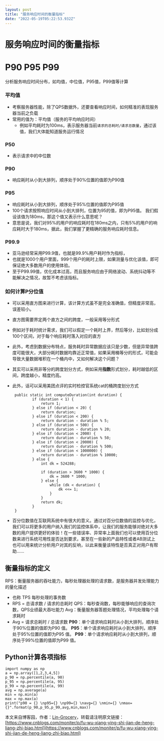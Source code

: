 ```yaml
---
layout: post
title: "服务响应时间的衡量指标"
date: "2022-05-19T05:22:53.932Z"
---
```

服务响应时间的衡量指标
===========

[](#p90-p95-p99)P90 P95 P99
===========================

分析服务响应时间分布，如均值，中位值，P95值，P99值等计算

### [](#%E5%B9%B3%E5%9D%87%E5%80%BC)平均值

*   考察服务器性能，除了QPS数据外，还要查看响应时间，如何精准的表现服务器当前之负载
*   常用的值为：平均值（服务的平均响应时间）
    *   例如平均耗时为100ms，表示服务器当前`请求的总耗时/请求总数量`，通过该值，我们大体能知道服务运行情况

### [](#p50)P50

*   表示请求中的中位数

### [](#p90)P90

*   响应耗时从小到大排列，顺序处于90%位置的值即为P90值

### [](#p95)P95

*   响应耗时从小到大排列，顺序处于95%位置的值即为P95值
*   100个请求按照响应时间从小到大排列，位置为95的值，即为P95值。 我们假设该值为180ms，那这个值又表示什么意思呢？
*   意思是说，我们对95%的用户的响应耗时在180ms之内，只有5%的用户的响应耗时大于180ms，据此，我们掌握了更精确的服务响应耗时信息。

### [](#p99-9)P99.9

*   亚马逊经常采用P99.9值，也就是99.9%用户耗时作为指标，
*   也就是1000个用户里面，999个用户的耗时上限，如果测量与优化该值，即可保证绝大多数用户的使用体验。
*   至于P99.99值，优化成本过高，而且服务响应由于网络波动、系统抖动等不能解决之情况，故暂不考虑该指标。

### [](#%E5%A6%82%E4%BD%95%E8%AE%A1%E7%AE%97p%E5%88%86%E4%BD%8D%E5%80%BC)如何计算P分位值

*   可以采用直方图来进行计算，该计算方式虽不是完全准确值，但精度非常高，误差较小。
    
*   直方图需要界定两个直方之间的跨度，一般采用等分形式
    
*   例如对于耗时统计需求，我们可以假定一个耗时上界，然后等分，比如划分成100个区间，对于每个响应耗时落入对应的直方
    
*   此外，考虑到数据分布特点，服务耗时异常数据应该只是少数，但是异常值跨度可能很大，大部分耗时数据均靠近正常值，如果采用桶等分的形式，可能会导致大量数据堆积在一个桶内中，又如何解决这个问题？
    
*   其实可以采用非等分的跨度划分方式，例如采用**指数**形式划分，耗时越低的区间，跨度越小，精度约高。
    
*   此外，话可以采用美团点评的实时检控官系统cat的桶跨度划分方式
    
         public static int computeDuration(int duration) {
                 if (duration < 1) {
                     return 1;
                 } else if (duration < 20) {
                     return duration;
                 } else if (duration < 200) {
                     return duration - duration % 5;
                 } else if (duration < 500) {
                     return duration - duration % 20;
                 } else if (duration < 2000) {
                     return duration - duration % 50;
                 } else if (duration < 20000) {
                     return duration - duration % 500;
                 } else if (duration < 1000000) {
                     return duration - duration % 10000;
                 } else {
                     int dk = 524288;
         
                     if (duration > 3600 * 1000) {
                         dk = 3600 * 1000;
                     } else {
                         while (dk < duration) {
                             dk <<= 1;
                         }
                     }
                     return dk;
                 }
         }   
        
    
*   百分位数值在互联网系统中有很大的意义。通过对百分位数值的监控与优化，我们可以将更多的用户纳入我们的监控体系中，让我们的服务能够对绝对大多数的用户提供更好的体验！在一些错误率、异常率上面我们也可以使用百分位数来进行系统可用性是否达到要求，甚至在一些新的产品特性或者AB测试上也可以用来统计分析用户对其的反响，以此来衡量该特性是否真正对用户有帮助......
    

[](#%E8%A1%A1%E9%87%8F%E6%8C%87%E6%A0%87%E7%9A%84%E5%AE%9A%E4%B9%89)衡量指标的定义
---------------------------------------------------------------------------

RPS：衡量服务器的吞吐能力，每秒处理器处理的请求数，是服务器并发处理能力的量化描述

*   也称 TPS 每秒处理的事务数
*   RPS = 总请求数 / 请求的总耗时 QPS：每秒查询数，每秒能够响应的查询次数，QPS业绩最大吞吐能力 Avg：衡量服务器答题处理情况，平均处理每个请求耗时
*   Avg = 请求总耗时 / 总请求数 **P90**：单个请求响应耗时从小到大排列，顺序处于90%位置的值即为P90 值。 **P95**：单个请求响应耗时从小到大排列，顺序处于95%位置的值即为P95 值。 **P99**：单个请求响应耗时从小到大排列，顺序处于99%位置的值即为P99 值。

[](#python%E8%AE%A1%E7%AE%97%E5%90%84%E9%A1%B9%E6%8C%87%E6%A0%87)Python计算各项指标
-----------------------------------------------------------------------------

    import numpy as np
    a = np.array([1,2,3,4,5])
    p_90 = np.percentile(a, 90)
    p_95 = np.percentile(a, 95)
    p_99 = np.percentile(a, 99)
    avg = np.average(a)
    min = np.min(a)
    max = np.max(a)
    print("p90 = {} \np95={} \np99={} \navg={} \nmin={} \nmax={}".format(p_90,p_95,p_99,avg,min,max))
    

本文来自博客园，作者：[Lin-Grocery](https://www.cnblogs.com/moniter/)，转载请注明原文链接：[https://www.cnblogs.com/moniter/p/fu-wu-xiang-ying-shi-jian-de-heng-liang-zhi-biao.html](https://www.cnblogs.com/moniter/p/fu-wu-xiang-ying-shi-jian-de-heng-liang-zhi-biao.html)